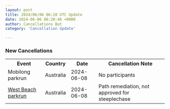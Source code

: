 ```yaml
---
layout: post
title: 2024/06/06 06:20 UTC Update
date: 2024-06-06 06:20:46 +0000
author: Cancellations Bot
category: 'Cancellation Update'

---
```


<h3>New Cancellations</h3>
<div class='hscrollable'>
<table style='width: 100%'>
    <tr>
        <th>Event</th>
        <th>Country</th>
        <th>Date</th>
        <th>Cancellation Note</th>
    </tr>
    <tr>
        <td>Mobilong parkrun</td>
        <td>Australia</td>
        <td>2024-06-08</td>
        <td>No participants</td>
    </tr>
    <tr>
        <td><a href="https://www.parkrun.com.au/westbeach">West Beach parkrun</a></td>
        <td>Australia</td>
        <td>2024-06-08</td>
        <td>Path remediation, not approved for steeplechase</td>
    </tr>
</table>
</div>
